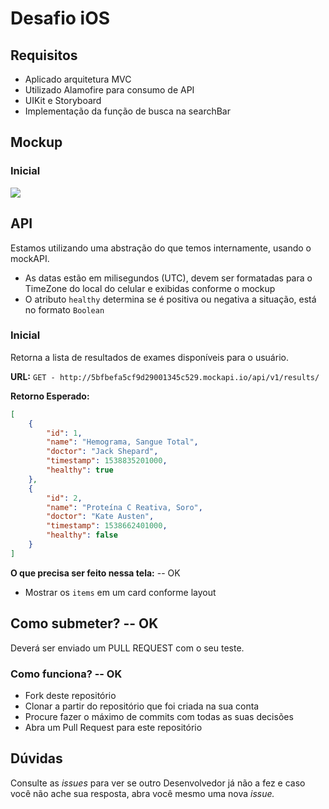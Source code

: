 Desafio iOS
====

## Requisitos

- Aplicado arquitetura MVC
- Utilizado Alamofire para consumo de API
- UIKit e Storyboard
- Implementação da função de busca na searchBar

## Mockup

### Inicial

![](https://raw.githubusercontent.com/feliperius/ios-desafio/master/layout_teste.png)

## API

Estamos utilizando uma abstração do que temos internamente, usando o mockAPI.

- As datas estão em milisegundos (UTC), devem ser formatadas para o TimeZone do local do celular e exibidas conforme o mockup
- O atributo `healthy` determina se é positiva ou negativa a situação, está no formato `Boolean`

### Inicial
Retorna a lista de resultados de exames disponíveis para o usuário.

**URL:**
`GET - http://5bfbefa5cf9d29001345c529.mockapi.io/api/v1/results/`

**Retorno Esperado:**
```json
[
    {
        "id": 1,
        "name": "Hemograma, Sangue Total",
        "doctor": "Jack Shepard",
        "timestamp": 1538835201000,
        "healthy": true
    },
    {
        "id": 2,
        "name": "Proteína C Reativa, Soro",
        "doctor": "Kate Austen",
        "timestamp": 1538662401000,
        "healthy": false
    }
]
````

**O que precisa ser feito nessa tela:** -- OK
 - Mostrar os `items` em um card conforme layout
 
## Como submeter? -- OK

Deverá ser enviado um PULL REQUEST com o seu teste.

### Como funciona? -- OK

- Fork deste repositório
- Clonar a partir do repositório que foi criada na sua conta
- Procure fazer o máximo de commits com todas as suas decisões
- Abra um Pull Request para este repositório

## Dúvidas

Consulte as *issues* para ver se outro Desenvolvedor já não a fez e caso você não ache sua resposta, abra você mesmo uma nova *issue.*
